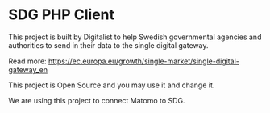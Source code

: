# SDG PHP Client


This project is built by Digitalist to help Swedish governmental agencies and authorities to send in their data to the single digital gateway.

Read more: https://ec.europa.eu/growth/single-market/single-digital-gateway_en

This project is Open Source and you may use it and change it.

We are using this project to connect Matomo to SDG.

